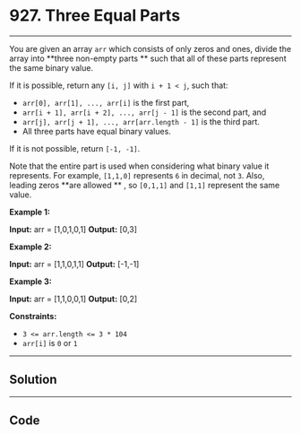 # 927. Three Equal Parts

---

You are given an array `arr` which consists of only zeros and ones, divide the array into **three non-empty parts ** such that all of these parts represent the same binary value.

If it is possible, return any `[i, j]` with `i + 1 < j`, such that:

  * `arr[0], arr[1], ..., arr[i]` is the first part,
  * `arr[i + 1], arr[i + 2], ..., arr[j - 1]` is the second part, and
  * `arr[j], arr[j + 1], ..., arr[arr.length - 1]` is the third part.
  * All three parts have equal binary values.



If it is not possible, return `[-1, -1]`.

Note that the entire part is used when considering what binary value it represents. For example, `[1,1,0]` represents `6` in decimal, not `3`. Also, leading zeros **are allowed ** , so `[0,1,1]` and `[1,1]` represent the same value.

 

**Example 1:**


**Input:** arr = [1,0,1,0,1]
**Output:** [0,3]


**Example 2:**


**Input:** arr = [1,1,0,1,1]
**Output:** [-1,-1]


**Example 3:**


**Input:** arr = [1,1,0,0,1]
**Output:** [0,2]


 

**Constraints:**

  * `3 <= arr.length <= 3 * 104`
  * `arr[i]` is `0` or `1`

---

## Solution



---

## Code
```python


```